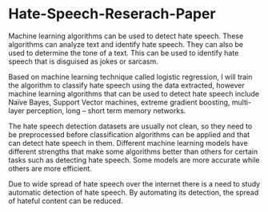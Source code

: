 # Hate-Speech-Reserach-Paper

Machine learning algorithms can be used to detect hate speech. These algorithms can analyze text and 
identify hate speech. They can also be used to determine the tone of a text. This can be used to identify 
hate speech that is disguised as jokes or sarcasm. 

Based on machine learning technique called logistic regression, I will train the algorithm 
to classify hate speech using the data extracted, however machine learning algorithms that can 
be used to detect hate speech include Naïve Bayes, Support Vector machines, extreme gradient 
boosting, multi-layer perception, long – short term memory networks.

The hate speech detection datasets are usually not clean, so they need to be preprocessed
before classification algorithms can be applied and that can detect hate speech in them.
Different machine learning models have different strengths that make some algorithms better
than others for certain tasks such as detecting hate speech. Some models are more accurate 
while others are more efficient. 

Due to wide spread of hate speech over the internet there is a need to study automatic 
detection of hate speech. By automating its detection, the spread of hateful content can be 
reduced.

